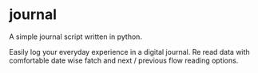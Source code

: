 # journal
A simple journal script written in python.

Easily log your everyday experience in a digital journal.
Re read data with comfortable date wise fatch and next / previous flow reading options.
